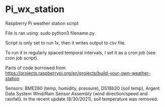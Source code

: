 # Pi_wx_station
Raspberry Pi weather station script

File is ran using: sudo python3 filename.py.

Script is only set to run 1x, then it writes output to csv file.

To run it in regularly spaced temporal intervals, I set it as a cron job (see cron job script).

Parts of code borrowed from https://projects.raspberrypi.org/en/projects/build-your-own-weather-station

Sensors: BME280 (temp, humidity, pressure), DS18b20 (soil temp), Argent Data System Wind/Rain Sensor Assembly (wind direction/speed and rainfall).
In the recent update (8/30/2021), soil temperature was removed.
